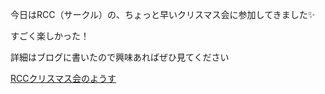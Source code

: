 今日はRCC（サークル）の、ちょっと早いクリスマス会に参加してきました:sparkles:

すごく楽しかった！

詳細はブログに書いたので興味あればぜひ見てください

[RCCクリスマス会のようす](https://noraworld.blog/rcc-xmas-party-2016/)
